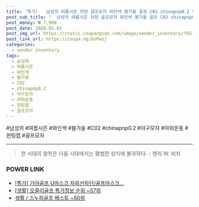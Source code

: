 ```yaml
--- 
title: "특가!   남성의 여름시즌 차양 골프모자 와인색 봄가을 골프 C02 chinapnp0.2 야구모자 야외운동 헌팅캡 모..." 
post_sub_title: "  남성의 여름시즌 차양 골프모자 와인색 봄가을 골프 C02 chinapnp0.2 야구모자 야외운동 헌팅캡 모자 남성" 
post_money: ₩ 7,900 
post_date: 2020.02.01 
post_img_url: https://static.coupangcdn.com/image/vendor_inventory/f651/cc42c6c40f98c7a29f90ebe6fc24078ae050493651199a7c1c69e28d02c1.jpg 
post_link_url: https://coupa.ng/bnPwzj 
categories: 
  - vendor_inventory 
tags: 
  - 남성의 
  - 여름시즌 
  - 와인색 
  - 봄가을 
  - C02 
  - chinapnp0.2 
  - 야구모자 
  - 야외운동 
  - 헌팅캡 
  - 골프모자 
--- 
```

  #남성의 #여름시즌 #와인색 #봄가을 #C02 #chinapnp0.2 #야구모자 #야외운동 #헌팅캡 #골프모자 
<hr> 

> 한 시대의 철학은 다음 시대에서는 평범한 상식에 불과하다. - 헨리 W. 비치 


### POWER LINK

* <a href="https://blog.naver.com/santokki14/221789634736" target="_blank">[특가] 가야골프 U마스크 자외선차단/골프마스크...</a>
* <a href="https://blog.naver.com/sakai111/221779770255" target="_blank"> [생활] 오클리골프 특가정보 순위 ~57위</a>
* <a href="https://blog.naver.com/santokki14/221777412222" target="_blank">생활 / 스누피골프 베스트 ~50위</a>
